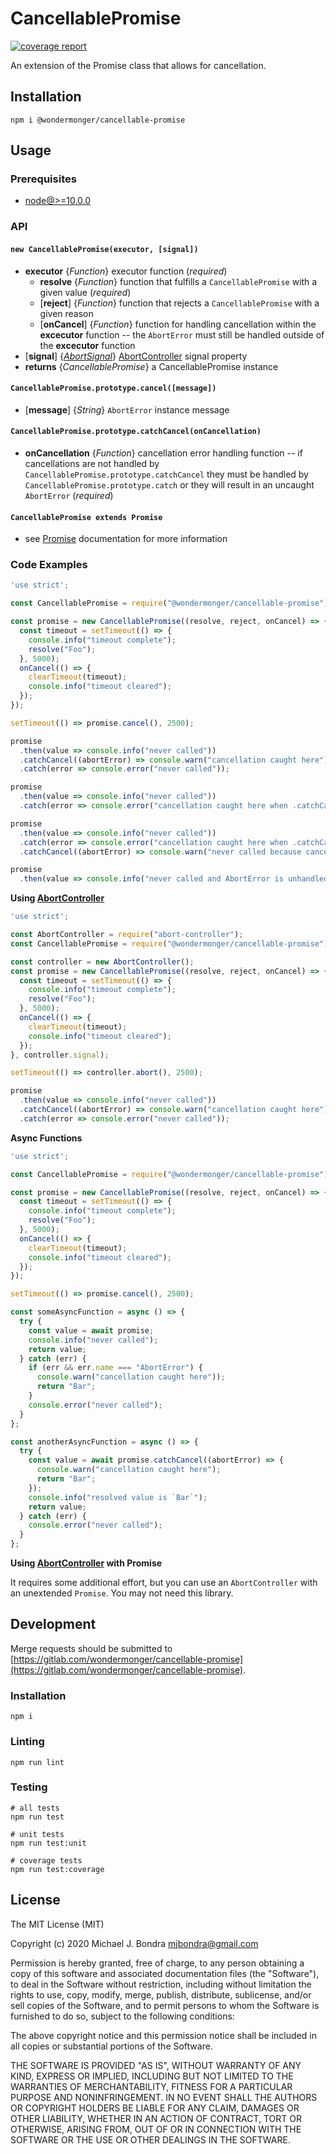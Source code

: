 # CancellablePromise

[![coverage report](https://gitlab.com/wondermonger/cancellable-promise/badges/master/coverage.svg)](https://wondermonger.gitlab.io/cancellable-promise/coverage/index.html)

An extension of the Promise class that allows for cancellation.  

## Installation

```shell
npm i @wondermonger/cancellable-promise
```

## Usage

### Prerequisites

- [node@>=10.0.0](https://nodejs.org)

### API

#### `new CancellablePromise(executor, [signal])`

- **executor** {*Function*} executor function (*required*)
  - **resolve** {*Function*} function that fulfills a `CancellablePromise` with a given value (*required*)
  - [**reject**] {*Function*} function that rejects a `CancellablePromise` with a given reason
  - [**onCancel**] {*Function*} function for handling cancellation within the **excecutor** function -- the `AbortError` must still be handled outside of the **excecutor** function
- [**signal**] {*[AbortSignal](https://developer.mozilla.org/en-US/docs/Web/API/AbortSignal)*} [AbortController](https://developer.mozilla.org/en-US/docs/Web/API/AbortController) signal property
- **returns** {*CancellablePromise*} a CancellablePromise instance

#### `CancellablePromise.prototype.cancel([message])`

- [**message**] {*String*} `AbortError` instance message

#### `CancellablePromise.prototype.catchCancel(onCancellation)`

- **onCancellation** {*Function*} cancellation error handling function -- if cancellations are not handled by `CancellablePromise.prototype.catchCancel` they must be handled by `CancellablePromise.prototype.catch` or they will result in an uncaught `AbortError` (*required*)

#### `CancellablePromise extends Promise`

- see [Promise](https://developer.mozilla.org/en-US/docs/Web/JavaScript/Reference/Global_Objects/Promise) documentation for more information

### Code Examples

```javascript
'use strict';

const CancellablePromise = require("@wondermonger/cancellable-promise");

const promise = new CancellablePromise((resolve, reject, onCancel) => {
  const timeout = setTimeout(() => {
    console.info("timeout complete");
    resolve("Foo");
  }, 5000);
  onCancel(() => {
    clearTimeout(timeout);
    console.info("timeout cleared");
  });
});

setTimeout(() => promise.cancel(), 2500);

promise
  .then(value => console.info("never called"))
  .catchCancel((abortError) => console.warn("cancellation caught here"))
  .catch(error => console.error("never called"));

promise
  .then(value => console.info("never called"))
  .catch(error => console.error("cancellation caught here when .catchCancel() not called earlier in chain"));

promise
  .then(value => console.info("never called"))
  .catch(error => console.error("cancellation caught here when .catchCancel() not called earlier in chain"))
  .catchCancel((abortError) => console.warn("never called because cancellation was already caught by .catch()"));

promise
  .then(value => console.info("never called and AbortError is unhandled"));

```

**Using [AbortController](https://developer.mozilla.org/en-US/docs/Web/API/AbortController)**

```javascript
'use strict';

const AbortController = require("abort-controller");
const CancellablePromise = require("@wondermonger/cancellable-promise");

const controller = new AbortController();
const promise = new CancellablePromise((resolve, reject, onCancel) => {
  const timeout = setTimeout(() => {
    console.info("timeout complete");
    resolve("Foo");
  }, 5000);
  onCancel(() => {
    clearTimeout(timeout);
    console.info("timeout cleared");
  });
}, controller.signal);

setTimeout(() => controller.abort(), 2500);

promise
  .then(value => console.info("never called"))
  .catchCancel((abortError) => console.warn("cancellation caught here"))
  .catch(error => console.error("never called"));

```

**Async Functions**

```javascript
'use strict';

const CancellablePromise = require("@wondermonger/cancellable-promise");

const promise = new CancellablePromise((resolve, reject, onCancel) => {
  const timeout = setTimeout(() => {
    console.info("timeout complete");
    resolve("Foo");
  }, 5000);
  onCancel(() => {
    clearTimeout(timeout);
    console.info("timeout cleared");
  });
});

setTimeout(() => promise.cancel(), 2500);

const someAsyncFunction = async () => {
  try {
    const value = await promise;
    console.info("never called");
    return value;
  } catch (err) {
    if (err && err.name === "AbortError") {
      console.warn("cancellation caught here"));
      return "Bar";
    }
    console.error("never called");
  }
};

const anotherAsyncFunction = async () => {
  try {
    const value = await promise.catchCancel((abortError) => {
      console.warn("cancellation caught here");
      return "Bar";
    });
    console.info("resolved value is `Bar`");
    return value;
  } catch (err) {
    console.error("never called");
  }
};

```

**Using [AbortController](https://developer.mozilla.org/en-US/docs/Web/API/AbortController) with Promise**

It requires some additional effort, but you can use an `AbortController` with an unextended `Promise`. You may not need this library.

## Development

Merge requests should be submitted to [https://gitlab.com/wondermonger/cancellable-promise](https://gitlab.com/wondermonger/cancellable-promise).

### Installation

```shell
npm i
```

### Linting

```shell
npm run lint
```

### Testing

```shell
# all tests
npm run test

# unit tests
npm run test:unit

# coverage tests
npm run test:coverage
```

## License

The MIT License (MIT)

Copyright (c) 2020 Michael J. Bondra <mjbondra@gmail.com>

Permission is hereby granted, free of charge, to any person obtaining a copy
of this software and associated documentation files (the "Software"), to deal
in the Software without restriction, including without limitation the rights
to use, copy, modify, merge, publish, distribute, sublicense, and/or sell
copies of the Software, and to permit persons to whom the Software is
furnished to do so, subject to the following conditions:

The above copyright notice and this permission notice shall be included in all
copies or substantial portions of the Software.

THE SOFTWARE IS PROVIDED "AS IS", WITHOUT WARRANTY OF ANY KIND, EXPRESS OR
IMPLIED, INCLUDING BUT NOT LIMITED TO THE WARRANTIES OF MERCHANTABILITY,
FITNESS FOR A PARTICULAR PURPOSE AND NONINFRINGEMENT. IN NO EVENT SHALL THE
AUTHORS OR COPYRIGHT HOLDERS BE LIABLE FOR ANY CLAIM, DAMAGES OR OTHER
LIABILITY, WHETHER IN AN ACTION OF CONTRACT, TORT OR OTHERWISE, ARISING FROM,
OUT OF OR IN CONNECTION WITH THE SOFTWARE OR THE USE OR OTHER DEALINGS IN THE
SOFTWARE.
